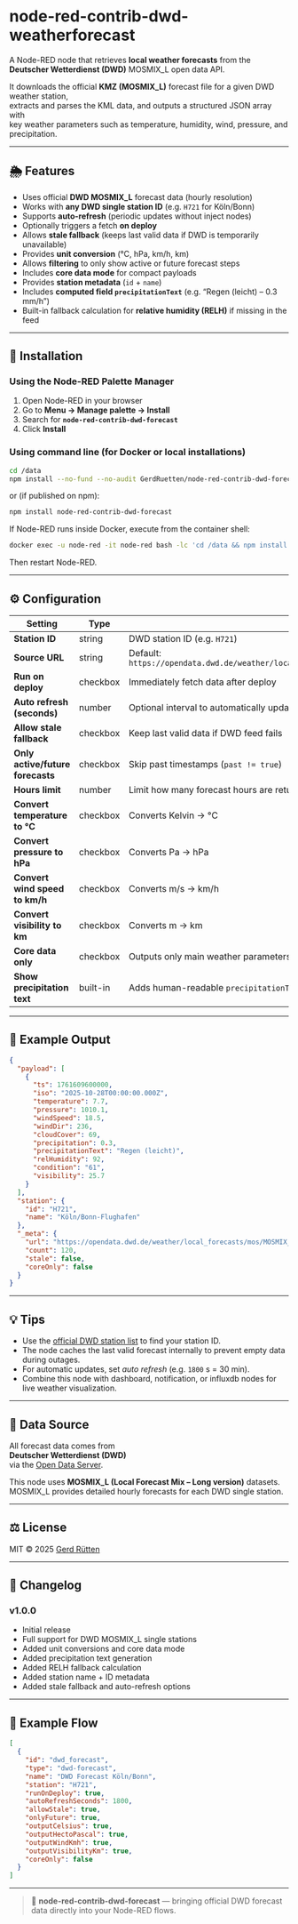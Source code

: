 # node-red-contrib-dwd-weatherforecast

A Node-RED node that retrieves **local weather forecasts** from the  
**Deutscher Wetterdienst (DWD)** MOSMIX_L open data API.

It downloads the official **KMZ (MOSMIX_L)** forecast file for a given DWD weather station,  
extracts and parses the KML data, and outputs a structured JSON array with  
key weather parameters such as temperature, humidity, wind, pressure, and precipitation.

---

## 🌦 Features

- Uses official **DWD MOSMIX_L** forecast data (hourly resolution)
- Works with **any DWD single station ID** (e.g. `H721` for Köln/Bonn)
- Supports **auto-refresh** (periodic updates without inject nodes)
- Optionally triggers a fetch **on deploy**
- Allows **stale fallback** (keeps last valid data if DWD is temporarily unavailable)
- Provides **unit conversion** (°C, hPa, km/h, km)
- Allows **filtering** to only show active or future forecast steps
- Includes **core data mode** for compact payloads
- Provides **station metadata** (`id` + `name`)
- Includes **computed field `precipitationText`** (e.g. “Regen (leicht) – 0.3 mm/h”)
- Built-in fallback calculation for **relative humidity (RELH)** if missing in the feed

---

## 🧩 Installation

### Using the Node-RED Palette Manager

1. Open Node-RED in your browser  
2. Go to **Menu → Manage palette → Install**
3. Search for **`node-red-contrib-dwd-forecast`**
4. Click **Install**

### Using command line (for Docker or local installations)

```bash
cd /data
npm install --no-fund --no-audit GerdRuetten/node-red-contrib-dwd-forecast
```

or (if published on npm):

```bash
npm install node-red-contrib-dwd-forecast
```

If Node-RED runs inside Docker, execute from the container shell:

```bash
docker exec -u node-red -it node-red bash -lc 'cd /data && npm install --no-fund --no-audit GerdRuetten/node-red-contrib-dwd-forecast#main'
```

Then restart Node-RED.

---

## ⚙️ Configuration

| Setting | Type | Description |
|----------|------|-------------|
| **Station ID** | string | DWD station ID (e.g. `H721`) |
| **Source URL** | string | Default: <br>`https://opendata.dwd.de/weather/local_forecasts/mos/MOSMIX_L/single_stations/{station}/kml/MOSMIX_L_LATEST_{station}.kmz` |
| **Run on deploy** | checkbox | Immediately fetch data after deploy |
| **Auto refresh (seconds)** | number | Optional interval to automatically update the forecast |
| **Allow stale fallback** | checkbox | Keep last valid data if DWD feed fails |
| **Only active/future forecasts** | checkbox | Skip past timestamps (`past != true`) |
| **Hours limit** | number | Limit how many forecast hours are returned |
| **Convert temperature to °C** | checkbox | Converts Kelvin → °C |
| **Convert pressure to hPa** | checkbox | Converts Pa → hPa |
| **Convert wind speed to km/h** | checkbox | Converts m/s → km/h |
| **Convert visibility to km** | checkbox | Converts m → km |
| **Core data only** | checkbox | Outputs only main weather parameters |
| **Show precipitation text** | built-in | Adds human-readable `precipitationText` field |

---

## 🧾 Example Output

```json
{
  "payload": [
    {
      "ts": 1761609600000,
      "iso": "2025-10-28T00:00:00.000Z",
      "temperature": 7.7,
      "pressure": 1010.1,
      "windSpeed": 18.5,
      "windDir": 236,
      "cloudCover": 69,
      "precipitation": 0.3,
      "precipitationText": "Regen (leicht)",
      "relHumidity": 92,
      "condition": "61",
      "visibility": 25.7
    }
  ],
  "station": {
    "id": "H721",
    "name": "Köln/Bonn-Flughafen"
  },
  "_meta": {
    "url": "https://opendata.dwd.de/weather/local_forecasts/mos/MOSMIX_L/single_stations/H721/kml/MOSMIX_L_LATEST_H721.kmz",
    "count": 120,
    "stale": false,
    "coreOnly": false
  }
}
```

---

## 💡 Tips

- Use the [official DWD station list](https://opendata.dwd.de/weather/weather_reports/stations_file_description.html) to find your station ID.
- The node caches the last valid forecast internally to prevent empty data during outages.
- For automatic updates, set *auto refresh* (e.g. `1800` s = 30 min).
- Combine this node with dashboard, notification, or influxdb nodes for live weather visualization.

---

## 🧠 Data Source

All forecast data comes from  
**Deutscher Wetterdienst (DWD)**  
via the [Open Data Server](https://opendata.dwd.de/weather/local_forecasts/mos/).

This node uses **MOSMIX_L (Local Forecast Mix – Long version)** datasets.  
MOSMIX_L provides detailed hourly forecasts for each DWD single station.

---

## ⚖️ License

MIT © 2025 [Gerd Rütten](https://github.com/GerdRuetten)

---

## 🧰 Changelog

### v1.0.0
- Initial release  
- Full support for DWD MOSMIX_L single stations  
- Added unit conversions and core data mode  
- Added precipitation text generation  
- Added RELH fallback calculation  
- Added station name + ID metadata  
- Added stale fallback and auto-refresh options

---

## 🧪 Example Flow

```json
[
  {
    "id": "dwd_forecast",
    "type": "dwd-forecast",
    "name": "DWD Forecast Köln/Bonn",
    "station": "H721",
    "runOnDeploy": true,
    "autoRefreshSeconds": 1800,
    "allowStale": true,
    "onlyFuture": true,
    "outputCelsius": true,
    "outputHectoPascal": true,
    "outputWindKmh": true,
    "outputVisibilityKm": true,
    "coreOnly": false
  }
]
```

---

> 🧩 **node-red-contrib-dwd-forecast** — bringing official DWD forecast data directly into your Node-RED flows.
